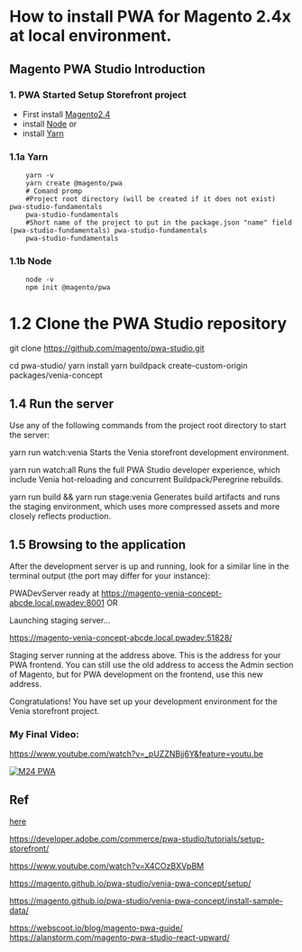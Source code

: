# How to install PWA for Magento 2.4x at local environment.

## Magento PWA Studio Introduction

### 1. PWA Started Setup Storefront project

- First install [Magento2.4](m24.md)
- install [Node](node.md) or 
- install [Yarn](yarn.md)


       
### 1.1a Yarn

        yarn -v
        yarn create @magento/pwa
        # Comand promp
        #Project root directory (will be created if it does not exist) pwa-studio-fundamentals
        pwa-studio-fundamentals
        #Short name of the project to put in the package.json "name" field (pwa-studio-fundamentals) pwa-studio-fundamentals
        pwa-studio-fundamentals
        
        
### 1.1b Node

        node -v
        npm init @magento/pwa

        
        
 


# 1.2 Clone the PWA Studio repository 

git clone https://github.com/magento/pwa-studio.git

cd pwa-studio/
yarn install
yarn buildpack create-custom-origin packages/venia-concept

 ## 1.4 Run the server
Use any of the following commands from the project root directory to start the server:

yarn run watch:venia
Starts the Venia storefront development environment.

yarn run watch:all
Runs the full PWA Studio developer experience, which include Venia hot-reloading and concurrent Buildpack/Peregrine rebuilds.

yarn run build && yarn run stage:venia
Generates build artifacts and runs the staging environment, which uses more compressed assets and more closely reflects production.

## 1.5 Browsing to the application
After the development server is up and running, look for a similar line in the terminal output (the port may differ for your instance):

PWADevServer ready at https://magento-venia-concept-abcde.local.pwadev:8001
OR

Launching staging server...

https://magento-venia-concept-abcde.local.pwadev:51828/

Staging server running at the address above.
This is the address for your PWA frontend. You can still use the old address to access the Admin section of Magento, but for PWA development on the frontend, use this new address.

Congratulations! You have set up your development environment for the Venia storefront project.


   
### My Final Video: 

https://www.youtube.com/watch?v=_pUZZNBjj6Y&feature=youtu.be


[![M24 PWA](https://i9.ytimg.com/vi/_pUZZNBjj6Y/mq2.jpg?sqp=CNzYm_sF&rs=AOn4CLAvH7FeQDq3h-Ju-2vS5RsbreR-tQ)](https://youtu.be/_pUZZNBjj6Y "PWA")


## Ref

[here](https://magento.github.io/pwa-studio/)

https://developer.adobe.com/commerce/pwa-studio/tutorials/setup-storefront/

https://www.youtube.com/watch?v=X4COzBXVpBM

https://magento.github.io/pwa-studio/venia-pwa-concept/setup/

https://magento.github.io/pwa-studio/venia-pwa-concept/install-sample-data/

https://webscoot.io/blog/magento-pwa-guide/
https://alanstorm.com/magento-pwa-studio-react-upward/


